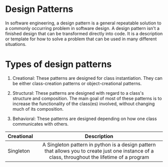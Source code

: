 # Design Patterns
In software engineering, a design pattern is a general repeatable solution to a commonly occurring problem in software design. A design pattern isn't a finished design that can be transformed directly into code. It is a description or template for how to solve a problem that can be used in many different situations.

# Types of design patterns
1. Creational: These patterns are designed for class instantiation. They can be either class-creation patterns or object-creational patterns.

2. Structural: These patterns are designed with regard to a class's structure and composition. The main goal of most of these patterns is to increase the functionality of the class(es) involved, without changing much of its composition.

3. Behavioral: These patterns are designed depending on how one class communicates with others.




| Creational                        | Description                   |
| -------------                     |:-------------:                |
| Singleton                         | A Singleton pattern in python is a design pattern that allows you to create just one instance of a class, throughout the lifetime of a program                 |
